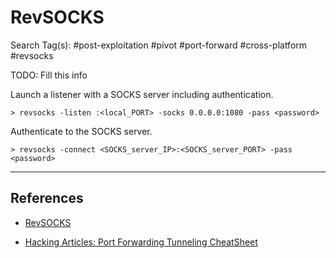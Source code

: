 # RevSOCKS

Search Tag(s): #post-exploitation #pivot #port-forward #cross-platform #revsocks

TODO: Fill this info

Launch a listener with a SOCKS server including authentication.

```
> revsocks -listen :<local_PORT> -socks 0.0.0.0:1080 -pass <password>
```

Authenticate to the SOCKS server.

```
> revsocks -connect <SOCKS_server_IP>:<SOCKS_server_PORT> -pass <password>
```

---
## References

- [RevSOCKS](https://github.com/kost/revsocks)

- [Hacking Articles: Port Forwarding Tunneling CheatSheet](https://www.hackingarticles.in/port-forwarding-tunnelling-cheatsheet/)